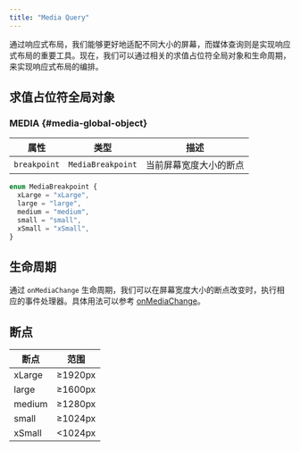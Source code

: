 ```yaml
---
title: "Media Query"
---
```


通过响应式布局，我们能够更好地适配不同大小的屏幕，而媒体查询则是实现响应式布局的重要工具。现在，我们可以通过相关的求值占位符全局对象和生命周期，来实现响应式布局的编排。

## 求值占位符全局对象

### MEDIA {#media-global-object}

| 属性         | 类型              | 描述                   |
| ------------ | ----------------- | ---------------------- |
| `breakpoint` | `MediaBreakpoint` | 当前屏幕宽度大小的断点 |

```ts
enum MediaBreakpoint {
  xLarge = "xLarge",
  large = "large",
  medium = "medium",
  small = "small",
  xSmall = "xSmall",
}
```

## 生命周期

通过 `onMediaChange` 生命周期，我们可以在屏幕宽度大小的断点改变时，执行相应的事件处理器。具体用法可以参考 [onMediaChange]。

## 断点

| 断点   | 范围    |
| ------ | ------- |
| xLarge | ≥1920px |
| large  | ≥1600px |
| medium | ≥1280px |
| small  | ≥1024px |
| xSmall | <1024px |

[onmediachange]: brick-life-cycle.md#on-media-change
